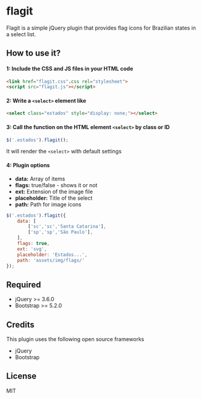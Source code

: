 # flagit
Flagit is a simple jQuery plugin that provides flag icons for Brazilian states in a select list.

## How to use it?

#### 1: Include the CSS and JS files in your HTML code

```html
<link href="flagit.css".css rel="stylesheet">
<script src="flagit.js"></script>
```

#### 2: Write a ```<select>``` element like

```html
<select class="estados" style="display: none;"></select>
```

#### 3: Call the function on the HTML element ```<select>``` by class or ID

```javascript
$('.estados').flagit();
```
It will render the ```<select>``` with default settings


#### 4: Plugin options

* **data:** Array of items
* **flags:** true/false - shows it or not
* **ext:** Extension of the image file
* **placeholder:** Title of the select
* **path:** Path for image icons

```javascript
$('.estados').flagit({
    data: [
        ['sc','sc','Santa Catarina'],
        ['sp','sp','São Paulo'],
    ],
    flags: true,
    ext: 'svg',
    placeholder: 'Estados...',
    path: 'assets/img/flags/'
});
```
## Required
* jQuery >= 3.6.0
* Bootstrap >= 5.2.0

## Credits
This plugin uses the following open source frameworks
* jQuery
* Bootstrap
  
## License
MIT
